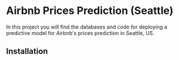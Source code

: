 # Airbnb Prices Prediction (Seattle)

In this project you will find the databases and code for deploying a predictive model for Airbnb's prices prediction in Seattle, US.
## Installation
